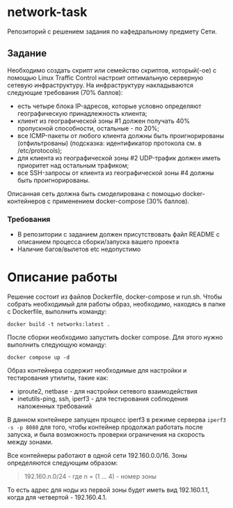 # network-task
Репозиторий с решением задания по кафедральному предмету Сети.

## Задание

Необходимо создать скрипт или семейство скриптов, который(-ое) с помощью Linux Traffic Control настроит оптимальную серверную сетевую инфраструктуру.
На инфраструктуру накладываются следующие требования (70% баллов):
- есть четыре блока IP-адресов, которые условно определяют географическую принадлежность клиента;
- клиент из географической зоны #1 должен получать 40% пропускной способности, остальные - по 20%;
- все ICMP-пакеты от любого клиента должны быть проигнорированы (отфильтрованы) (подсказка: идентификатор протокола см. в /etc/protocols);
- для клиента из географической зоны #2 UDP-трафик должен иметь приоритет над остальным трафиком;
- все SSH-запросы от клиента из географической зоны #4 должны быть проигнорированы.

Описанная сеть должна быть смоделирована с помощью docker-контейнеров с применением docker-compose (30% баллов).

### Требования
- В репозитории с заданием должен присутствовать файл README с описанием процесса сборки/запуска вашего проекта
- Наличие багов/вылетов etc недопустимо

# Описание работы
Решение состоит из файлов Dockerfile, docker-compose и run.sh.
Чтобы собрать необходимый для работы образ, необходимо, находясь в папке с Dockerfile, выполнить команду:
```
docker build -t networks:latest .
```
После сборки необходимо запустить docker compose. Для этого нужно выполнить следующую команду:
```
docker compose up -d
```

Образ контейнера содержит необходимые для настройки и тестирования утилиты, такие как:
- iproute2, netbase - для настройки сетевого взаимодействия
- inetutils-ping, ssh, iperf3 - для тестирования соблюдения наложенных требований

В данном контейнере запущен процесс iperf3 в режиме серверва `iperf3 -s -p 8080` для того, чтобы контейнер продолжал работать после запуска, и была возможность проверки ограничения на скорость между зонами.

Все контейнеры работают в одной сети 192.160.0.0/16. Зоны определяются следующим образом:

> 192.160.n.0/24 - где n = (1 ... 4) - номер зоны

То есть адрес для ноды из первой зоны будет иметь вид 192.160.1.1, когда для четвертой - 192.160.4.1.